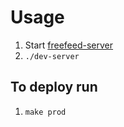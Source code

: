 # Usage

1. Start [freefeed-server](https://github.com/FreeFeed/freefeed-server)
1. `./dev-server`

## To deploy run

1. `make prod`
